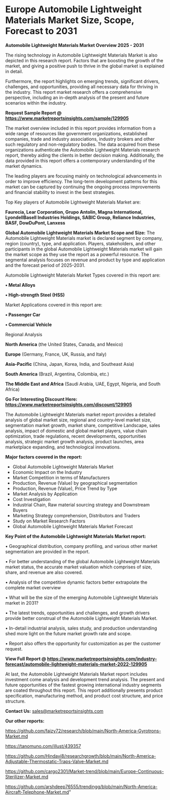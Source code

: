 # Europe Automobile Lightweight Materials Market Size, Scope, Forecast to 2031

<Strong> Automobile Lightweight Materials Market Overview 2025 - 2031</strong>

The rising technology in Automobile Lightweight Materials Market is also depicted in this research report. Factors that are boosting the growth of the market, and giving a positive push to thrive in the global market is explained in detail.

Furthermore, the report highlights on emerging trends, significant drivers, challenges, and opportunities, providing all necessary data for thriving in the industry. This report market research offers a comprehensive perspective, including an in-depth analysis of the present and future scenarios within the industry.

<strong>Request Sample Report @ <a href=https://www.marketreportsinsights.com/sample/129905>https://www.marketreportsinsights.com/sample/129905</a></strong>

The market overview included in this report provides information from a wide range of resources like government organizations, established companies, trade and industry associations, industry brokers and other such regulatory and non-regulatory bodies. The data acquired from these organizations authenticate the Automobile Lightweight Materials research report, thereby aiding the clients in better decision making. Additionally, the data provided in this report offers a contemporary understanding of the market dynamics.

The leading players are focusing mainly on technological advancements in order to improve efficiency. The long-term development patterns for this market can be captured by continuing the ongoing process improvements and financial stability to invest in the best strategies.

Top Key players of Automobile Lightweight Materials Market are:

<strong>Faurecia, Lear Corporation, Grupo Antolin, Magna International, LyondellBasell Industries Holdings, SABIC Group, Reliance Industries, BASF, DowDuPont, Lanxess</strong>

<strong><b>Global Automobile Lightweight Materials Market Scope and Size:</b></strong>
The Automobile Lightweight Materials market is declared segment by company, region (country), type, and application. Players, stakeholders, and other participants in the global Automobile Lightweight Materials market will gain the market scope as they use the report as a powerful resource. The segmental analysis focuses on revenue and product by type and application and the forecast period of 2025-2031.

Automobile Lightweight Materials Market Types covered in this report are:

<strong>• Metal Alloys

• High-strength Steel (HSS)</strong>

Market Applications covered in this report are:

<strong>• Passenger Car

• Commercial Vehicle</strong> 

Regional Analysis

<strong>North America</strong> (the United States, Canada, and Mexico)

<strong>Europe</strong> (Germany, France, UK, Russia, and Italy)

<strong>Asia-Pacific</strong> (China, Japan, Korea, India, and Southeast Asia)

<strong>South America</strong> (Brazil, Argentina, Colombia, etc.)

<strong>The Middle East and Africa</strong> (Saudi Arabia, UAE, Egypt, Nigeria, and South Africa)

<strong>Go For Interesting Discount Here: <a href=https://www.marketreportsinsights.com/discount/129905>https://www.marketreportsinsights.com/discount/129905</a></strong>

The Automobile Lightweight Materials market report provides a detailed analysis of global market size, regional and country-level market size, segmentation market growth, market share, competitive Landscape, sales analysis, impact of domestic and global market players, value chain optimization, trade regulations, recent developments, opportunities analysis, strategic market growth analysis, product launches, area marketplace expanding, and technological innovations.

<strong><b>Major factors covered in the report:</b></strong>
<ul>
  <li>Global Automobile Lightweight Materials Market </li>
  <li>Economic Impact on the Industry</li>
  <li>Market Competition in terms of Manufacturers</li>
  <li>Production, Revenue (Value) by geographical segmentation</li>
  <li>Production, Revenue (Value), Price Trend by Type</li>
  <li>Market Analysis by Application</li>
  <li>Cost Investigation</li>
  <li>Industrial Chain, Raw material sourcing strategy and Downstream Buyers</li>
  <li>Marketing Strategy comprehension, Distributors and Traders</li>
  <li>Study on Market Research Factors</li>
  <li>Global Automobile Lightweight Materials Market Forecast</li>
</ul>

<strong><b>Key Point of the Automobile Lightweight Materials Market report:</b></strong>

• Geographical distribution, company profiling, and various other market segmentation are provided in the report.

• For better understanding of the global Automobile Lightweight Materials market status, the accurate market valuation which comprises of size, share, and revenue are also covered.

• Analysis of the competitive dynamic factors better extrapolate the complete market overview

• What will be the size of the emerging Automobile Lightweight Materials market in 2031?

• The latest trends, opportunities and challenges, and growth drivers provide better construal of the Automobile Lightweight Materials Market.

• In-detail industrial analysis, sales study, and production understanding shed more light on the future market growth rate and scope.

• Report also offers the opportunity for customization as per the customer request.

<strong><b>View Full Report @ <a href=https://www.marketreportsinsights.com/industry-forecast/automobile-lightweight-materials-market-2022-129905>https://www.marketreportsinsights.com/industry-forecast/automobile-lightweight-materials-market-2022-129905</a></b></strong>


At last, the Automobile Lightweight Materials Market report includes investment come analysis and development trend analysis. The present and future opportunities of the fastest growing international industry segments are coated throughout this report. This report additionally presents product specification, manufacturing method, and product cost structure, and price structure.

<strong>Contact Us:</strong>
sales@marketreportsinsights.com

<strong>Our other reports:</strong>

<a href=https://github.com/faizy72/research/blob/main/North-America-Gyrotrons-Market.md>https://github.com/faizy72/research/blob/main/North-America-Gyrotrons-Market.md</a>

<a href=https://tanomuno.com/illust/439357>https://tanomuno.com/illust/439357</a>

<a href=https://github.com/Hindavi8/researchgrowth/blob/main/North-America-Adjustable-Thermostatic-Traps-Valve-Market.md>https://github.com/Hindavi8/researchgrowth/blob/main/North-America-Adjustable-Thermostatic-Traps-Valve-Market.md</a>

<a href=https://github.com/cargo2301/Market-trend/blob/main/Europe-Continuous-Sterilizer-Market.md>https://github.com/cargo2301/Market-trend/blob/main/Europe-Continuous-Sterilizer-Market.md</a>

<a href=https://github.com/arshdeep76555/trendingg/blob/main/North-America-Aircraft-Telephone-Market.md>https://github.com/arshdeep76555/trendingg/blob/main/North-America-Aircraft-Telephone-Market.md</a>"
